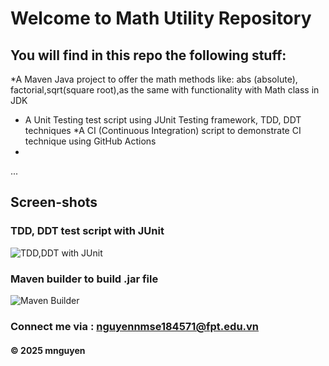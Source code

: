 # Welcome to Math Utility Repository

## You will find in this repo the following stuff:

*A Maven Java project to offer the math methods like: abs (absolute),
factorial,sqrt(square root),as the same with functionality with Math class in JDK
* A Unit Testing test script using JUnit Testing framework, TDD, DDT techniques
*A CI (Continuous Integration) script to demonstrate CI technique using GitHub
Actions
*
...

## Screen-shots

### TDD, DDT test script with JUnit

![TDD,DDT with JUnit](https://github.com/mnguyen0811/mathutil/blob/main/screenshots/JUnit%20with%20TDD%20DDT.png)


### Maven builder to build .jar file

![Maven Builder](https://github.com/mnguyen0811/mathutil/blob/main/screenshots/Maven%20Builder.png)

### Connect me via : nguyennmse184571@fpt.edu.vn

#### &#169; 2025 mnguyen